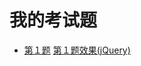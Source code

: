 # 我的考试题

* [第１题](https://github.com/cheneywongyu/exam/blob/gh-pages/1-jquery.html)
  [第１题效果(jQuery)]()
